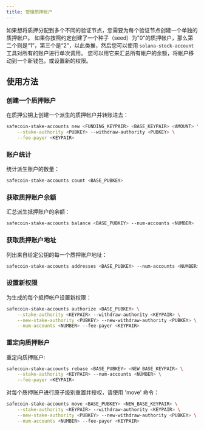 ```yaml
---
title: 管理质押账户
---
```


如果想将质押分配到多个不同的验证节点，您需要为每个验证节点创建一个单独的质押帐户。 如果你按照约定创建了一个种子（seed）为"0"的质押帐户，那么第二个则是“1”，第三个是“2”，以此类推，然后您可以使用 `solana-stock-account` 工具对所有的账户进行单次调用。 您可以用它来汇总所有帐户的余额，将帐户移动到一个新钱包，或设置新的权限。

## 使用方法

### 创建一个质押账户

在质押公钥上创建一个派生的质押帐户并转账进去：

```bash
safecoin-stake-accounts new <FUNDING_KEYPAIR> <BASE_KEYPAIR> <AMOUNT> \
    --stake-authority <PUBKEY> --withdraw-authority <PUBKEY> \
    --fee-payer <KEYPAIR>
```

### 账户统计

统计派生账户的数量：

```bash
safecoin-stake-accounts count <BASE_PUBKEY>
```

### 获取质押账户余额

汇总派生抵押账户的余额：

```bash
safecoin-stake-accounts balance <BASE_PUBKEY> --num-accounts <NUMBER>
```

### 获取质押账户地址

列出来自给定公钥的每一个质押账户地址：

```bash
safecoin-stake-accounts addresses <BASE_PUBKEY> --num-accounts <NUMBER>
```

### 设置新权限

为生成的每个抵押帐户设置新权限：

```bash
safecoin-stake-accounts authorize <BASE_PUBKEY> \
    --stake-authority <KEYPAIR> --withdraw-authority <KEYPAIR> \
    --new-stake-authority <PUBKEY> --new-withdraw-authority <PUBKEY> \
    --num-accounts <NUMBER> --fee-payer <KEYPAIR>
```

### 重定向质押账户

重定向质押账户:

```bash
safecoin-stake-accounts rebase <BASE_PUBKEY> <NEW_BASE_KEYPAIR> \
    --stake-authority <KEYPAIR> --num-accounts <NUMBER> \
    --fee-payer <KEYPAIR>
```

对每个质押账户进行原子级别重置并授权，请使用 'move' 命令：

```bash
safecoin-stake-accounts move <BASE_PUBKEY> <NEW_BASE_KEYPAIR> \
    --stake-authority <KEYPAIR> --withdraw-authority <KEYPAIR> \
    --new-stake-authority <PUBKEY> --new-withdraw-authority <PUBKEY> \
    --num-accounts <NUMBER> --fee-payer <KEYPAIR>
```
